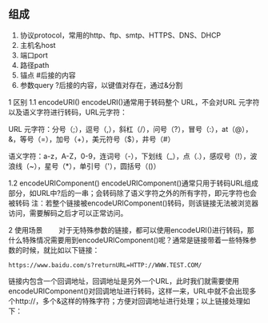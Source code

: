## 组成

1. 协议protocol，常用的http、ftp、smtp、HTTPS、DNS、DHCP
2. 主机名host
3. 端口port
4. 路径path
5. 锚点 #后接的内容
6. 参数query ?后接的内容，以键值对存在，通过&分割

1 区别
1.1 encodeURI()
encodeURI()通常用于转码整个 URL，不会对URL 元字符以及语义字符进行转码，URL元字符：

URL 元字符：分号（;），逗号（,），斜杠（/），问号（?），冒号（:），at（@），&，等号（=），加号（+），美元符号（$），井号（#）

语义字符：a-z，A-Z，0-9，连词号（-），下划线（_），点（.），感叹号（!），波浪线（~），星号（*），单引号（'），圆括号（()）

1.2 encodeURIComponent()
encodeURIComponent()通常只用于转码URL组成部分，如URL中?后的一串；会转码除了语义字符之外的所有字符，即元字符也会被转码
注：若整个链接被encodeURIComponent()转码，则该链接无法被浏览器访问，需要解码之后才可以正常访问。

2 使用场景
  对于无特殊参数的链接，都可以使用encodeURI()进行转码，那什么特殊情况需要用到encodeURIComponent()呢？通常是链接带着一些特殊参数的时候，就比如以下链接：

```
https://www.baidu.com/s?returnURL=HTTP://WWW.TEST.COM/
```

链接内包含一个回调地址，回调地址是另外一个URL，此时我们就需要使用encodeURIComponent()对回调地址进行转码，这样一来，URL中就不会出现多个http://，多个&这样的特殊字符；方便对回调地址进行处理；以上链接处理如下：
